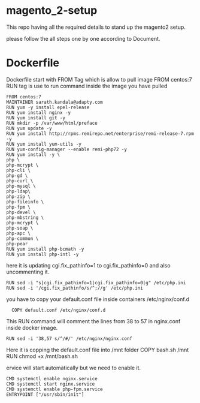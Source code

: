 # magento_2-setup
This repo having all the required details to stand up the magento2 setup.

please follow the all steps one by one according to Document.
# Dockerfile

Dockerfile start with FROM Tag which is allow to pull image
    FROM centos:7
RUN tag is use to run command inside the image you have pulled

    FROM centos:7
    MAINTAINER sarath.kandala@adapty.com
    RUN yum -y install epel-release
    RUN yum install nginx -y
    RUN yum install git -y
    RUN mkdir -p /var/www/html/preface
    RUN yum update -y
    RUN yum install http://rpms.remirepo.net/enterprise/remi-release-7.rpm -y
    RUN yum install yum-utils -y
    RUN yum-config-manager --enable remi-php72 -y
    RUN yum install -y \
    php \
    php-mcrypt \
    php-cli \
    php-gd \
    php-curl \
    php-mysql \
    php-ldap\
    php-zip \
    php-fileinfo \
    php-fpm \
    php-devel \
    php-mbstring \
    php-mcrypt \
    php-soap \
    php-apc \
    php-common \
    php-pear 
    RUN yum install php-bcmath -y
    RUN yum install php-intl -y
here it is updating cgi.fix_pathinfo=1 to cgi.fix_pathinfo=0 and also uncommenting it.
    
    RUN sed -i "s|cgi.fix_pathinfo=1|cgi.fix_pathinfo=0|g" /etc/php.ini
    RUN sed -i '/cgi.fix_pathinfo/s/^;//g' /etc/php.ini
    
you have to copy your default.conf file inside containers /etc/nginx/conf.d

      COPY default.conf /etc/nginx/conf.d
    
This  RUN command will comment the lines from 38 to 57 in nginx.conf inside docker image.

    RUN sed -i '38,57 s/^/#/' /etc/nginx/nginx.conf
    
    
Here it is copping the default.conf file into /mnt folder
    COPY bash.sh  /mnt
    RUN chmod +x /mnt/bash.sh

    
ervice will start automatically but we need to enable it.

    CMD systemctl enable nginx.service
    CMD systemctl start nginx.service
    CMD systemctl enable php-fpm.service
    ENTRYPOINT ["/usr/sbin/init"]

